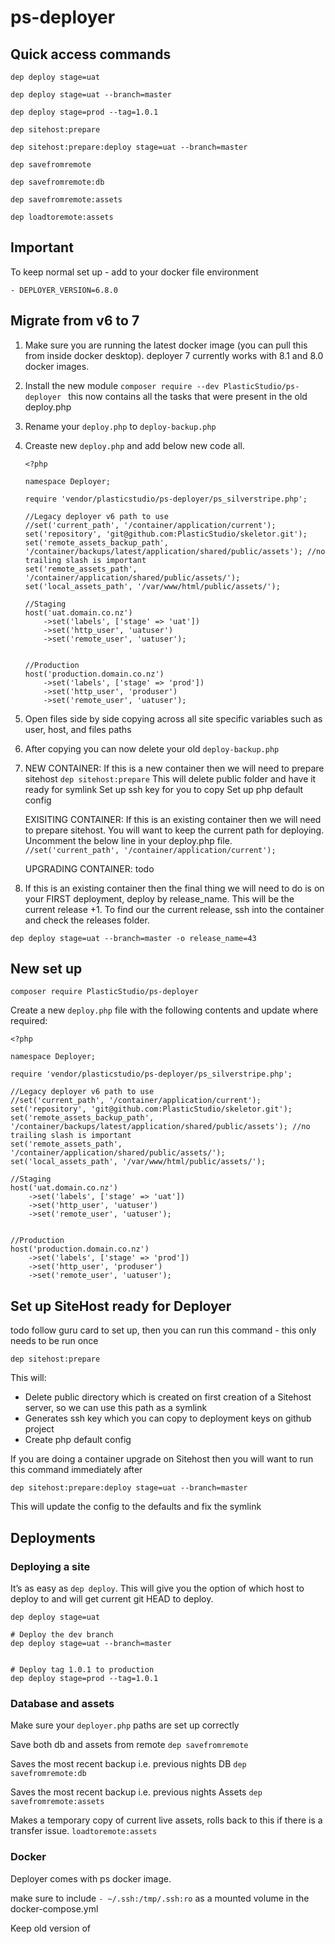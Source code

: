 # ps-deployer


## Quick access commands

`dep deploy stage=uat`

`dep deploy stage=uat --branch=master`

`dep deploy stage=prod --tag=1.0.1`

`dep sitehost:prepare`

`dep sitehost:prepare:deploy stage=uat --branch=master`

`dep savefromremote`

`dep savefromremote:db`

`dep savefromremote:assets`

`dep loadtoremote:assets`

## Important

To keep normal set up - add to your docker file environment

`- DEPLOYER_VERSION=6.8.0`

## Migrate from v6 to 7


1. Make sure you are running the latest docker image (you can pull this from inside docker desktop). deployer 7 currently works with 8.1 and 8.0 docker images.
2. Install the new module `composer require --dev PlasticStudio/ps-deployer ` this now contains all the tasks that were present in the old deploy.php
3. Rename your `deploy.php` to `deploy-backup.php`
4. Creaste new `deploy.php` and add below new code all. 
    ```
    <?php

    namespace Deployer;

    require 'vendor/plasticstudio/ps-deployer/ps_silverstripe.php';

    //Legacy deployer v6 path to use
    //set('current_path', '/container/application/current');
    set('repository', 'git@github.com:PlasticStudio/skeletor.git');
    set('remote_assets_backup_path', '/container/backups/latest/application/shared/public/assets'); //no trailing slash is important
    set('remote_assets_path', '/container/application/shared/public/assets/');
    set('local_assets_path', '/var/www/html/public/assets/');

    //Staging
    host('uat.domain.co.nz')
        ->set('labels', ['stage' => 'uat'])
        ->set('http_user', 'uatuser')
        ->set('remote_user', 'uatuser');


    //Production
    host('production.domain.co.nz')
        ->set('labels', ['stage' => 'prod'])
        ->set('http_user', 'produser')
        ->set('remote_user', 'uatuser');
    ```

5. Open files side by side copying across all site specific variables such as user, host, and files paths
6. After copying you can now delete your old `deploy-backup.php`
7. NEW CONTAINER: If this is a new container then we will need to prepare sitehost
   `dep sitehost:prepare`
   This will delete public folder and have it ready for symlink
   Set up ssh key for you to copy
   Set up php default config
   
   EXISITING CONTAINER: If this is an existing container then we will need to prepare sitehost. You will want to keep the current path for deploying. Uncomment the below line in your deploy.php file.
   `//set('current_path', '/container/application/current');`
   
   UPGRADING CONTAINER: todo

8. If this is an existing container then the final thing we will need to do is on your FIRST deployment, deploy by release_name. This will be the current release +1.
To find our the current release, ssh into the container and check the releases folder.
```
dep deploy stage=uat --branch=master -o release_name=43
```


## New set up

`composer require PlasticStudio/ps-deployer`

Create a new `deploy.php` file with the following contents and update where required:

```
<?php

namespace Deployer;

require 'vendor/plasticstudio/ps-deployer/ps_silverstripe.php';

//Legacy deployer v6 path to use
//set('current_path', '/container/application/current');
set('repository', 'git@github.com:PlasticStudio/skeletor.git');
set('remote_assets_backup_path', '/container/backups/latest/application/shared/public/assets'); //no trailing slash is important
set('remote_assets_path', '/container/application/shared/public/assets/');
set('local_assets_path', '/var/www/html/public/assets/');

//Staging
host('uat.domain.co.nz')
    ->set('labels', ['stage' => 'uat'])
    ->set('http_user', 'uatuser')
    ->set('remote_user', 'uatuser');


//Production
host('production.domain.co.nz')
    ->set('labels', ['stage' => 'prod'])
    ->set('http_user', 'produser')
    ->set('remote_user', 'uatuser');

```



## Set up SiteHost ready for Deployer

todo
follow guru card to set up, then you can run this command - this only needs to be run once

`dep sitehost:prepare`

This will:

- Delete public directory which is created on first creation of a Sitehost server, so we can use this path as a symlink
- Generates ssh key which you can copy to deployment keys on github project
- Create php default config 


If you are doing a container upgrade on Sitehost then you will want to run this command immediately after 

`dep sitehost:prepare:deploy stage=uat --branch=master`

This will update the config to the defaults and fix the symlink 




## Deployments


### Deploying a site

It’s as easy as `dep deploy`.  This will give you the option of which host to deploy to and will get current git HEAD to deploy.

```
dep deploy stage=uat
```

```
# Deploy the dev branch
dep deploy stage=uat --branch=master


# Deploy tag 1.0.1 to production
dep deploy stage=prod --tag=1.0.1
```


### Database and assets

Make sure your `deployer.php` paths are set up correctly

Save both db and assets from remote
`dep savefromremote`

Saves the most recent backup i.e. previous nights DB
`dep savefromremote:db`

Saves the most recent backup i.e. previous nights Assets
`dep savefromremote:assets`

Makes a temporary copy of current live assets, rolls back to this if there is a transfer issue.
`loadtoremote:assets`



### Docker
Deployer comes with ps docker image.

make sure to include `- ~/.ssh:/tmp/.ssh:ro` as a mounted volume in the docker-compose.yml 


Keep old version of 
